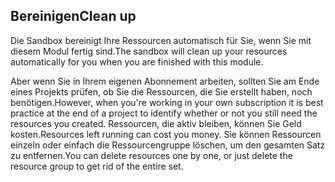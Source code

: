 ## <a name="clean-up"></a><span data-ttu-id="72a4c-101">Bereinigen</span><span class="sxs-lookup"><span data-stu-id="72a4c-101">Clean up</span></span>

<span data-ttu-id="72a4c-102">Die Sandbox bereinigt Ihre Ressourcen automatisch für Sie, wenn Sie mit diesem Modul fertig sind.</span><span class="sxs-lookup"><span data-stu-id="72a4c-102">The sandbox will clean up your resources automatically for you when you are finished with this module.</span></span> 

<span data-ttu-id="72a4c-103">Aber wenn Sie in Ihrem eigenen Abonnement arbeiten, sollten Sie am Ende eines Projekts prüfen, ob Sie die Ressourcen, die Sie erstellt haben, noch benötigen.</span><span class="sxs-lookup"><span data-stu-id="72a4c-103">However, when you're working in your own subscription it is best practice at the end of a project to identify whether or not you still need the resources you created.</span></span> <span data-ttu-id="72a4c-104">Ressourcen, die aktiv bleiben, können Sie Geld kosten.</span><span class="sxs-lookup"><span data-stu-id="72a4c-104">Resources left running can cost you money.</span></span> <span data-ttu-id="72a4c-105">Sie können Ressourcen einzeln oder einfach die Ressourcengruppe löschen, um den gesamten Satz zu entfernen.</span><span class="sxs-lookup"><span data-stu-id="72a4c-105">You can  delete resources one by one, or just delete the resource group to get rid of the entire set.</span></span>
